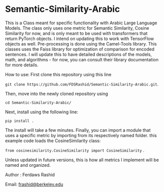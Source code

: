 # Semantic-Similarity-Arabic
This is a Class meant for specific functionality with Arabic Large Language Models. The class only uses one metric for Semantic Similarity,
Cosine Similarity for now, and is only meant to be used with transformers that return PyTorch objects. I intend on updating this to
work with TensorFlow objects as well. 
Pre-processing is done using the Camel-Tools library.
This classes uses the Faiss library for optimization of comparison for encoded sentences. I will update this to have detailed descriptions
of the models, math, and algorithms - for now, you can consult their library documentation for more details.

How to use: First clone this repository using this line 


`git clone https://github.com/FDSRashid/Semantic-Similarity-Arabic.git`.


Then, move into the newly cloned repository using 

`cd Semantic-Similarity-Arabic/`

Next, install using  the following line: 

  
  `pip install .`

  
  The install will take a few minutes. Finally, you can import a module that uses a specific metric by importing from its respectively named folder. this example code loads the CosineSimilarity class:    
  
  `from cosinesimilarity.CosineSimilarity import CosineSimilarity` .  
  
Unless updated in future versions, this is how all metrics I implement will be named and organized.

Author : Ferdaws Rashid


Email: frashid@berkeley.edu
